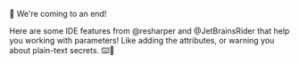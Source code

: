 🥁 We're coming to an end!

Here are some IDE features from @resharper and @JetBrainsRider that help you working with parameters! Like adding the attributes, or warning you about plain-text secrets. ⌨️🔑
